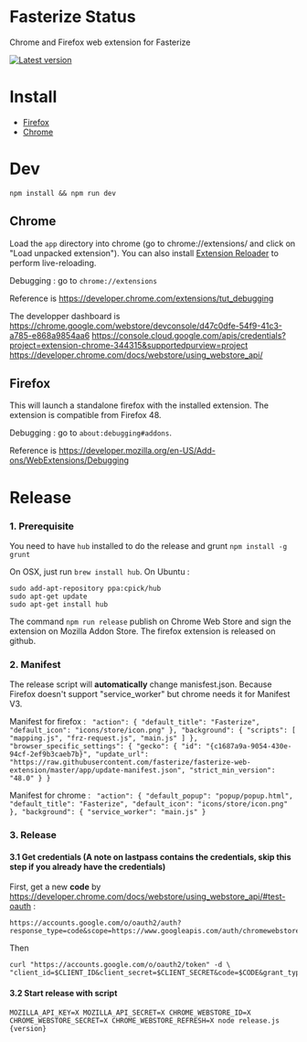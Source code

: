 # Fasterize Status

Chrome and Firefox web extension for Fasterize

[![Latest version][badge-cws]][link-cws]

[badge-cws]: https://img.shields.io/chrome-web-store/v/pophpmnchlcddhhilmnopbahlaohdfig.svg?label=latest%20version
[link-cws]: https://chrome.google.com/webstore/detail/fasterize-status/pophpmnchlcddhhilmnopbahlaohdfig 'Version published on Chrome Web Store'

# Install

- [Firefox](https://github.com/fasterize/fasterize-web-extension/releases/download/3.5.2/fasterize_status-3.5.2.xpi)
- [Chrome](https://chrome.google.com/webstore/detail/fasterize-status/pophpmnchlcddhhilmnopbahlaohdfig)

# Dev

    npm install && npm run dev

## Chrome

Load the `app` directory into chrome (go to chrome://extensions/ and click on "Load unpacked extension").
You can also install [Extension Reloader](https://chrome.google.com/webstore/detail/extensions-reloader/fimgfedafeadlieiabdeeaodndnlbhid) to perform live-reloading.

Debugging : go to `chrome://extensions`

Reference is https://developer.chrome.com/extensions/tut_debugging

The developper dashboard is https://chrome.google.com/webstore/devconsole/d47c0dfe-54f9-41c3-a785-e868a9854aa6
https://console.cloud.google.com/apis/credentials?project=extension-chrome-344315&supportedpurview=project
https://developer.chrome.com/docs/webstore/using_webstore_api/

## Firefox

This will launch a standalone firefox with the installed extension. The extension is compatible from Firefox 48.

Debugging : go to `about:debugging#addons`.

Reference is https://developer.mozilla.org/en-US/Add-ons/WebExtensions/Debugging

# Release

### 1. Prerequisite
You need to have `hub` installed to do the release and grunt `npm install -g grunt`

On OSX, just run `brew install hub`. On Ubuntu :

```
sudo add-apt-repository ppa:cpick/hub
sudo apt-get update
sudo apt-get install hub
```

The command `npm run release` publish on Chrome Web Store and sign the extension on Mozilla Addon Store. The firefox extension is released on github.    

### 2. Manifest
The release script will <b>automatically</b> change manisfest.json. Because Firefox doesn't support "service_worker" but chrome needs it for Manifest V3.

Manifest for firefox : 
``
"action": {
"default_title": "Fasterize",
"default_icon": "icons/store/icon.png"
},
"background": {
"scripts": [
"mapping.js",
"frz-request.js",
"main.js"
]
},
"browser_specific_settings": {
"gecko": {
"id": "{c1687a9a-9054-430e-94cf-2ef9b3caeb7b}",
"update_url": "https://raw.githubusercontent.com/fasterize/fasterize-web-extension/master/app/update-manifest.json",
"strict_min_version": "48.0"
}
}``


Manifest for chrome :
``
"action": {
"default_popup": "popup/popup.html",
"default_title": "Fasterize",
"default_icon": "icons/store/icon.png"
},
"background": {
"service_worker": "main.js"
}``

### 3. Release

#### 3.1 Get credentials (A note on lastpass contains the credentials, skip this step if you already have the credentials)

First, get a new **code** by https://developer.chrome.com/docs/webstore/using_webstore_api/#test-oauth :
```
https://accounts.google.com/o/oauth2/auth?response_type=code&scope=https://www.googleapis.com/auth/chromewebstore&client_id=$CLIENT_ID&redirect_uri=urn:ietf:wg:oauth:2.0:oob
```

Then 
```
curl "https://accounts.google.com/o/oauth2/token" -d \
"client_id=$CLIENT_ID&client_secret=$CLIENT_SECRET&code=$CODE&grant_type=authorization_code&redirect_uri=urn:ietf:wg:oauth:2.0:oob"
```

#### 3.2 Start release with script 
 
```
MOZILLA_API_KEY=X MOZILLA_API_SECRET=X CHROME_WEBSTORE_ID=X CHROME_WEBSTORE_SECRET=X CHROME_WEBSTORE_REFRESH=X node release.js {version}
```
